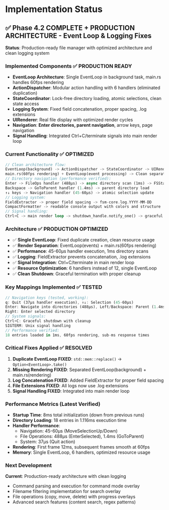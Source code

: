 # Implementation Status

## ✅ Phase 4.2 COMPLETE + PRODUCTION ARCHITECTURE - Event Loop & Logging Fixes
**Status**: Production-ready file manager with optimized architecture and clean logging system

### Implemented Components ✅ PRODUCTION READY
- **EventLoop Architecture**: Single EventLoop in background task, main.rs handles 60fps rendering
- **ActionDispatcher**: Modular action handling with 6 handlers (eliminated duplication)
- **StateCoordinator**: Lock-free directory loading, atomic selections, clean state access
- **Logging System**: Fixed field concatenation, proper spacing, .log extensions
- **UIRenderer**: Real file display with optimized render cycles
- **Navigation**: **Enter directories, parent navigation**, arrow keys, page navigation
- **Signal Handling**: Integrated Ctrl+C/terminate signals into main render loop

### Current Functionality ✅ OPTIMIZED
```rust
// Clean architecture flow:
EventLoop(background) -> ActionDispatcher -> StateCoordinator -> UIRenderer
main.rs(60fps rendering) + EventLoop(event processing) -> Clean separation
// Directory navigation (performance verified):
Enter -> FileOps handler (488μs) -> async directory scan (1ms) -> FSState update
Backspace -> GoToParent handler (1.4ms) -> parent directory load
↑↓ keys -> Navigation handler (45-60μs) -> atomic selection update
// Logging system:
FieldExtractor -> proper field spacing -> fsm-core.log.YYYY-MM-DD
CompactFormatter -> readable console output with colors and structure
// Signal handling:
Ctrl+C -> main render loop -> shutdown_handle.notify_one() -> graceful exit
```

### Architecture ✅ PRODUCTION OPTIMIZED
- ✅ **Single EventLoop**: Fixed duplicate creation, clean resource usage
- ✅ **Render Separation**: EventLoop(events) + main.rs(60fps rendering)
- ✅ **Performance**: 45-60μs handler execution, 1ms directory scans
- ✅ **Logging**: FieldExtractor prevents concatenation, .log extensions
- ✅ **Signal Integration**: Ctrl+C/terminate in main render loop
- ✅ **Resource Optimization**: 6 handlers instead of 12, single EventLoop
- ✅ **Clean Shutdown**: Graceful termination with proper cleanup

### Key Mappings Implemented ✅ TESTED
```rust
// Navigation keys (tested, working):
q: Quit (37μs handler execution), ↑↓: Selection (45-60μs)
Enter: Navigate into directories (488μs), Left/Backspace: Parent (1.4ms)
Right: Enter selected directory
// System signals:
Ctrl+C: Graceful shutdown with cleanup
SIGTERM: Unix signal handling
// Performance verified:
18 entries loaded in 1ms, 60fps rendering, sub-ms response times
```

### Critical Fixes Applied ✅ RESOLVED
1. **Duplicate EventLoop FIXED**: `std::mem::replace()` → `Option<EventLoop>.take()`
2. **Missing Rendering FIXED**: Separated EventLoop(background) + main.rs(rendering)
3. **Log Concatenation FIXED**: Added FieldExtractor for proper field spacing
4. **File Extensions FIXED**: All logs now use .log extensions
5. **Signal Handling FIXED**: Integrated into main render loop

### Performance Metrics (Latest Verified)
- **Startup Time**: 8ms total initialization (down from previous runs)
- **Directory Loading**: 18 entries in 1.116ms execution time
- **Handler Performance**: 
  - Navigation: 45-60μs (MoveSelectionUp/Down)
  - File Operations: 488μs (EnterSelected), 1.4ms (GoToParent)
  - System: 37μs (Quit action)
- **Rendering**: First frame 12ms, subsequent frames smooth at 60fps
- **Memory**: Single EventLoop, 6 handlers, optimized resource usage

### Next Development
**Current**: Production-ready architecture with clean logging
- Command parsing and execution for command mode overlay
- Filename filtering implementation for search overlay  
- File operations (copy, move, delete) with progress overlays
- Advanced search features (content search, regex patterns)